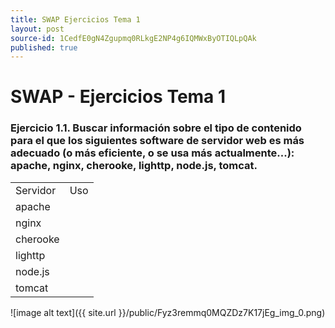 ```yaml
---
title: SWAP Ejercicios Tema 1
layout: post
source-id: 1CedfE0gN4Zgupmq0RLkgE2NP4g6IQMWxByOTIQLpQAk
published: true
---
```

# SWAP - Ejercicios Tema 1

### Ejercicio 1.1. Buscar información sobre el tipo de contenido para el que los siguientes software de servidor web es más adecuado (o más eficiente, o se usa más actualmente...): apache, nginx, cherooke, lighttp, node.js, tomcat. 

<table>
  <tr>
    <td>Servidor</td>
    <td>Uso</td>
  </tr>
  <tr>
    <td>apache</td>
    <td></td>
  </tr>
  <tr>
    <td>nginx</td>
    <td></td>
  </tr>
  <tr>
    <td>cherooke</td>
    <td></td>
  </tr>
  <tr>
    <td>lighttp</td>
    <td></td>
  </tr>
  <tr>
    <td>node.js</td>
    <td></td>
  </tr>
  <tr>
    <td>tomcat</td>
    <td></td>
  </tr>
</table>


![image alt text]({{ site.url }}/public/Fyz3remmq0MQZDz7K17jEg_img_0.png)

